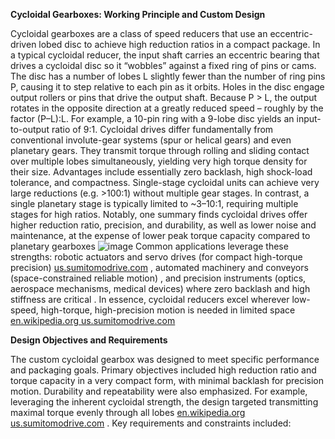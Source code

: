 **Cycloidal Gearboxes: Working Principle and Custom Design**

Cycloidal gearboxes are a class of speed reducers that use an eccentric-driven lobed disc to achieve high reduction ratios in a compact package. In a typical cycloidal reducer, the input shaft carries an eccentric bearing that drives a cycloidal disc so it “wobbles” against a fixed ring of pins or cams. The disc has a number of lobes L slightly fewer than the number of ring pins P, causing it to step relative to each pin as it orbits. Holes in the disc engage output rollers or pins that drive the output shaft. Because P > L, the output rotates in the opposite direction at a greatly reduced speed – roughly by the factor (P–L):L. For example, a 10-pin ring with a 9-lobe disc yields an input-to-output ratio of 9:1. Cycloidal drives differ fundamentally from conventional involute-gear systems (spur or helical gears) and even planetary gears. They transmit torque through rolling and sliding contact over multiple lobes simultaneously, yielding very high torque density for their size. Advantages include essentially zero backlash, high shock-load tolerance, and compactness. Single-stage cycloidal units can achieve very large reductions (e.g. >100:1) without multiple gear stages. In contrast, a single planetary stage is typically limited to ~3–10:1, requiring multiple stages for high ratios. Notably, one summary finds cycloidal drives offer higher reduction ratio, precision, and durability, as well as lower noise and maintenance, at the expense of lower peak torque capacity compared to planetary gearboxes
![image](https://github.com/user-attachments/assets/2a5713b7-1e8d-4dbd-a07b-81812914010e)
Common applications leverage these strengths: robotic actuators and servo drives (for compact high-torque precision)
[us.sumitomodrive.com](https://us.sumitomodrive.com/en-us/cycloidal-gearboxes-types-single-multi-stage#:~:text=,movement%20and%20reliability%20are%20paramount)
, automated machinery and conveyors (space-constrained reliable motion)
, and precision instruments (optics, aerospace mechanisms, medical devices) where zero backlash and high stiffness are critical
. In essence, cycloidal reducers excel wherever low-speed, high-torque, high-precision motion is needed in limited space
[en.wikipedia.org
us.sumitomodrive.com](https://en.wikipedia.org/wiki/Cycloidal_drive#:~:text=Cycloidal%20drives%20can%20feature%20zero,apply%20force%20through%20many%20of)

**Design Objectives and Requirements**

The custom cycloidal gearbox was designed to meet specific performance and packaging goals. Primary objectives included high reduction ratio and torque capacity in a very compact form, with minimal backlash for precision motion. Durability and repeatability were also emphasized. For example, leveraging the inherent cycloidal strength, the design targeted transmitting maximal torque evenly through all lobes
[en.wikipedia.org
us.sumitomodrive.com](https://us.sumitomodrive.com/en-us/cycloidal-gearboxes-types-single-multi-stage#:~:text=,load%20applications)
. Key requirements and constraints included:
